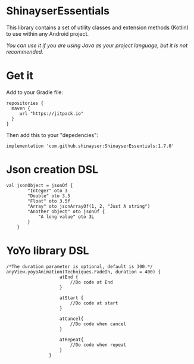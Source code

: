 # ShinayserEssentials
This library contains a set of utility classes and extension methods (Kotlin) to use within any Android project.

*You can use it if you are using Java as your project language, but it is not recommended.*

# Get it

Add to your Gradle file:

    repositories {
      maven {
         url "https://jitpack.io"
      }
    }       


Then add this to your "depedencies":
   
    implementation 'com.github.shinayser:ShinayserEssentials:1.7.0'

# Json creation DSL

    val jsonObject = jsonOf {
            "Integer" oto 3
            "Double" oto 3.5
            "Float" oto 3.5f
            "Array" oto jsonArrayOf(1, 2, "Just A string")
            "Another object" oto jsonOf {
                "A long value" oto 3L
            }
        }


# YoYo library DSL

    /*The duration parameter is optional, default is 300.*/
    anyView.yoyoAnimation(Techniques.FadeIn, duration = 400) {
                        atEnd {
                            //Do code at End
                        }

                        atStart {
                            //Do code at start
                        }

                        atCancel{
                            //Do code when cancel
                        }

                        atRepeat{
                            //Do code when repeat
                        }
                    }
